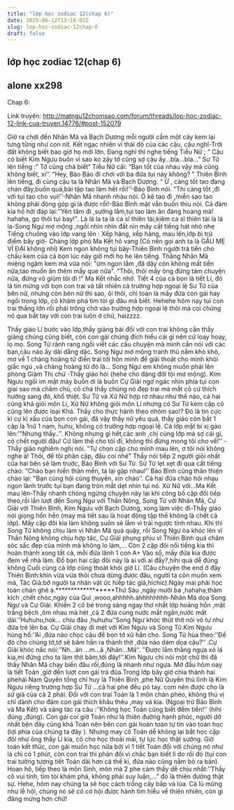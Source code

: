 ```yaml
---
title: "lớp học zodiac 12(chap 6)"
date: 2025-06-12T13:16:02Z
slug: lop-hoc-zodiac-12chap-6
draft: false
---
```


## lớp học zodiac 12(chap 6)

## alone xx298

Chap 6:
 
 
 
 
Link truyện: http://matngu12chomsao.com/forum/threads/lop-hoc-zodiac-12-link-cua-truyen.14776/#post-152079
 
 
 Giờ ra chơi đến Nhân Mã và Bạch Dương mỗi người cầm một cây kem lại tưng tửng như con nít. Kết ngạc nhiên vì thái độ của các cậu, cậu nghĩ-Trời đất không biết bao giờ họ mới lớn. 
Đang nghĩ thì nghe tiếng Tiểu Nữ ; “ Cậu có biết Kim Ngưu buồn vì sao ko zậy tớ cũng sợ cậu ấy…bla…bla…”
 Sư Tử lên tiếng :” Tớ cũng chả biết“ 
Tiểu Nữ cãi: “Bạn tốt của nhau vậy mà cũng không biết, xí’’.
“Hey, Bảo Bảo đi chơi với ba đứa tụi này không? ” Thiên Bình lên tiếng, đi cùng cậu ta là Nhân Mã và Bạch Dương.
“ Ừ , càng tốt tao đang chán đây,buồn quá,bài tập tao làm hết rồi!’’-Bảo Bình nói.
"Thì càng tốt ,đi với tụi tao cho vui!’’-Nhân Mã nhanh nhảu nói.
Ô kê tao đi ,miễn sao tao không phải đóng góp gì là được rồi!-Bảo Bình mặt vẫn buồn thiu nói. Cả đám kia hồ hởi đáp lại:’’Yên tâm đi ,sướng lắm,tụi tao làm ăn đàng hoàng mà! hahaha, go thôi tụi bay!".
Là lá la ta là ca sĩ thiên tài,kiêm ca sĩ thiên tài là lá la-Song Ngư mơ mộng ,ngồi nhìn nhìn đất nìn mây cất tiếng hát nhỏ nhẹ
Tiếng chuông vào lớp vang lên :
Xếp hàng, xếp hàng, mau lên,lớp bị trừ điểm bây giờ- Chàng lớp phó Ma Kết hô vang (Có nên gọi anh ta là GẤU MẸ VĨ ĐẠI không nhỉ)
Kem ngon không tụi bây-Thiên Bình người trả tiền cho chầu kem của cả bọn lúc nãy giờ mới ho he lên tiếng.
Thằng Nhân Mã miệng ngậm kem mà vừa nói: "ừm ngon lắm ,đã dậy còn không mất tiền nữa,tao muốn ăn thêm mấy que nữa".
"Thôi, thôi mấy ông đừng tám chuyện nữa, đứng vô giùm tôi đi !" Ma Kết nhắc nhở.
Tiết 4 của cả bọn là tiết Lí, đó là tin mừng với bọn con trai và tất nhiên cả trường hợp ngoại lệ Sư Tử của bên nữ, nhưng còn bên nữ thì sao, ôi thôi, chỉ toàn là mấy đứa con gái hay ngồi trong lớp, có khám phá tìm tòi gì đâu mà biết. Hehehe hôm nay tụi con trai thắng lớn rồi phải trông chờ vào trường hợp ngoại lệ thôi mà coi chừng nó qua bắt tay với con trai luôn ớ chứ, haizzzz.
 
Thấy giáo Lí bước vào lớp,thầy giảng bài đối với con trai không cần thầy giảng chúng cũng biết, còn con gái chúng đích hiểu cái gì nên cứ loay hoay, lọ mọ. Song Tử rảnh rang ngồi viết các câu chuyện mà mình cần nói với các bạn,câu nào ấy dài dằng dặc. Song Ngư mơ mộng tranh thủ nằm khò khò, mơ về 1 chàng hoàng tử điển trai tới hôn mình để giải thoát cho mình khỏi giấc ngủ ,và chàng hoàng tử đó là... Song Ngư em không muốn phải lên phòng Giám Thị chứ -Thầy giáo hỏi (hehe cho đáng đời tội mơ mộng). Kim Ngưu ngồi im mặt mày buồn ơi là buồn
Cự Giải ngơ ngác nhìn phía tụi con giai sao mà chăm chú, cô chả thấy chúng nó đẹp trai mà mắt cô cứ thích hướng sang đó, khổ thiệt. Sư Tử và Xử Nữ hợp rơ nhau như thế nào, cả hai cùng khá giỏi môn Lí, Xử Nữ không giỏi môn Lí nhưng có Sư Tử kèm cặp cô cũng lên được loại Khá. Thầy cho thực hành theo nhóm sao!? Đó là tin cực kì cự kì xấu của bọn con gái, đã vậy thấy nữ yếu quá, thầy giáo còn bắt 1 cặp là 1nữ 1 nam, huhu, không có trường hợp ngoại lệ. 
Cả lớp mặt bí xị gào lên:’"Nhưng thầy..’’.
Không nhưng gì hết,các anh ,chị cùng lớp mà sợ cái gì, có chết người đâu! Cứ làm thế cho tôi đi, không thì đừng mong tôi cho về!’’ -Thầy giáo nghiêm nghị nói.
"Tự chọn cặp cho mình mau lên, ơ tôi nói không nghe à! Thôi, để tôi phân cặp, đâu coi nhé" Thầy nói tiếp
2 người giỏi nhất của hai bên sẽ làm trước, Báo Bình với Sư Tử.
Sử Tử lẹt xẹt đi qua cất tiếng chào: "Chào bạn hiền thân mến, ta lại gặp nhau!’’ Bảo Bình cũng thân thiện chào lại: "Bạn cùng hội cùng thuyền, xin chào’’.
Cả hai đứa chào hỏi nhau ngon lành trước tụi bạn đang tròn mắt dẹt nhìn tụi nó.
Xử Nữ với...Ma Kết mau lên-Thầy nhanh chóng ngừng chuyện này lại khi công bố cặp đối tiếp theo,rồi lần lượt đến Song Ngư với Thần Nông, Song Tử với Nhân Mã, Cự Giải với Thiên Bình, Kim Ngưu với Bạch Dương, xong làm việc đi-Thầy giáo nói giọng hổn hển (may mà tiết sau là hoạt động tập thể không là chết cả lớp).
Mấy cặp đôi kia làm không suôn sẻ lắm vì trái ngược tính nhau. Khi thì Song Tử không chịu làm vì Nhân Mã quá quậy, rồi Song Ngư òa khóc lên vì Thần Nông không chịu hợp tác, Cự Giải phụng phịu vì Thiên Bình quá chăm sóc sắc đẹp của mình mà không lo làm,...
Còn 2 cặp đôi nổi tiếng kia thì hoàn thành xong tất cả, mỗi đứa lãnh 1 con A+ Vào sổ, mấy đứa kia được đem về nhà làm. Đố bạn hai cặp đôi này là ai với ai đấy?,hihi quá dễ đúng không
Cuối cùng cả lớp cũng thoát khỏi giờ Lí. (Câu chuyện the end ở đây Thiên Bình:khìn vừa vừa thôi chưa dừng được đâu, người ta còn muốn xem mà, Tác Giả:bớ người ta nhân vật ức hiếp tác giả,hichic).Ngày mai phải học toán chán ghê à.******************Thứ Sáu ,ngày mười ba ,hahaha,thảm kỉch ,chết chóc,ngày của Quỉ ,wooo,ahhhhh.áhhhhhhhh-Nhân Mã dọa Song Ngư và Cự Giải. 
Khiến 2 cô bé trong sáng ngay thơ nhất lớp hoảng hồn ,mặt trắng bệch ,ôm nhau mà hét ,cả 2 đứa cùng nước mắt ngắn,nước mắt dài.’’Huhuhu,hok... chịu đâu ,huhuhu’’Song Ngư khóc thút thít nói vô tư như đứa trẻ lên ba.
Cự Giải chạy đi mét với Kim Ngưu và Song Tử.Kim Ngưu hùng hổ:’’Ai ,đứa nào chọc cậu để bọn tớ xử hắn cho.
Song Tử hùa theo:’’Để đó cho chúng tớ,tớ sẽ băm hắn ra thành thịt ,đứa nào dám dọa cậu?’’
.Cự Giải khóc nấc nói:’’Nh...ân ...m...ã ,Nhân...Mã’’.
’’Được lắm thằng ngựa xỏ lá kia,mi đứng cho ta làm thịt băm,tới đây!’’.Kim Ngưu chỉ nói một chữ thì đã thấy Nhân Mã chạy biến đâu rồi,đúng là nhanh như ngựa.
Mở đầu hôm nay là tiết Toán ,giờ đến lượt con gái trả đũa.Trong lớp bây giờ chia thành hai phehái Nam Quyền tổng chỉ huy là Thiên Bình ,phe Nữ Quyền thủ lĩnh là Kim Ngưu riêng trường hợp Sư Tử ...cả hai phe đều pó tay. com nên được cho là sứ giả của cả 2 phái.
Đối với con trai Toán là 1 môn chán phèo, không thú vị chỉ dành cho đám con gái thích khâu thêu ,may vá kia. (Ngoại trừ Bảo Bình và Ma Kết) và sáng tác ra câu :’’Không học Toán cũng biết đếm tiền!’’ (hihi đúng ,đúng).
Con gái coi giờ Toán như là thiên đường hạnh phúc, người dở nhất bên đây cũng khá Toán nên bên con gái hoàn toàn tự tin vào toán học (lợi phía của chúng ta đây ). Nhưng may cô Toán dễ không lại bắt học cặp đôi như ông thầy Lí kia, cô cho học thoải mái, tự lực học thật sướng. Giờ toán kết thúc, con gái muốn học nữa bởi vì 1 tiết Toán đối với chúng nó như là chỉ có 1 phút, còn con trai thì phản đối vì chắc bạn biết lí do rồi đó (tụi con trai tưởng tượng tiết Toán dài hơn cả thế kỉ, đứa nào cũng nằm bò ra bàn).
Hoan hô, tiếp theo là môn Sinh, môn mà 2 phe cảm thấy dễ chịu nhất:’’Thầy cô vui tính, tìm tòi khám phá, không phải suy luận,...” đó là thiên đường thật sự. Hehe, hôm nay chúng ta sẽ học cách trồng cây bắp và lúa. Cả lũ mừng như lễ hội, chúng nó sẽ có cơ hội được hành tìm hiểu về thiên nhiên, còn gì đáng mừng hơn chứ!